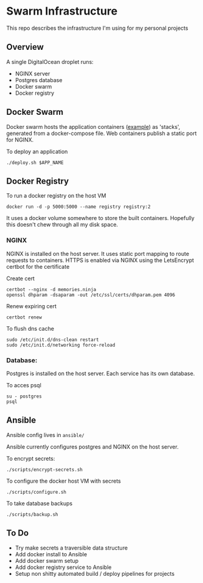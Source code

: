 # Swarm Infrastructure

This repo describes the infrastructure I'm using for my personal projects

## Overview

A single DigitalOcean droplet runs:

- NGINX server
- Postgres database
- Docker swarm
- Docker registry

## Docker Swarm

Docker swarm hosts the application containers ([example](https://github.com/MattSegal/link-sharing-site/)) as 'stacks', generated from a docker-compose file. Web containers publish a static port for NGINX.

To deploy an application

    ./deploy.sh $APP_NAME

## Docker Registry

To run a docker registry on the host VM

	docker run -d -p 5000:5000 --name registry registry:2

It uses a docker volume somewhere to store the built containers. Hopefully this doesn't chew through all my disk space.

### NGINX

NGINX is installed on the host server. It uses static port mapping to route requests to containers.
HTTPS is enabled via NGINX using the LetsEncrypt certbot for the certificate

Create cert

    certbot --nginx -d memories.ninja
    openssl dhparam -dsaparam -out /etc/ssl/certs/dhparam.pem 4096

Renew expiring cert

    certbot renew

To flush dns cache

    sudo /etc/init.d/dns-clean restart
    sudo /etc/init.d/networking force-reload

### Database:

Postgres is installed on the host server. Each service has its own database.

To acces psql

	su - postgres
	psql


## Ansible

Ansible config lives in `ansible/`

Ansible currently configures postgres and NGINX on the host server.

To encrypt secrets:

	./scripts/encrypt-secrets.sh

To configure the docker host VM with secrets

    ./scripts/configure.sh

To take database backups

    ./scripts/backup.sh

## To Do

- Try make secrets a traversible data structure
- Add docker install to Ansible
- Add docker swarm setup
- Add docker registry service to Ansible
- Setup non shitty automated build / deploy pipelines for projects
